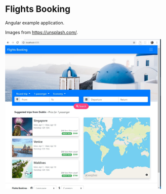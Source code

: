 # Flights Booking

Angular example application.

Images from https://unsplash.com/.

![Example](./Screenshot.jpeg)